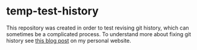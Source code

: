 # temp-test-history

This repository was created in order to test revising git history, which can sometimes be a complicated process. To understand more
about fixing git history see [this blog post](http://jrcodeodyssey.com/git/2018/09/26/fixing-git-history.html) on my personal website.
